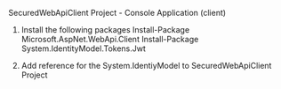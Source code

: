 ﻿SecuredWebApiClient Project - Console Application (client)

1. Install the following packages
Install-Package Microsoft.AspNet.WebApi.Client
Install-Package System.IdentityModel.Tokens.Jwt

2. Add reference for the System.IdentiyModel to SecuredWebApiClient Project
